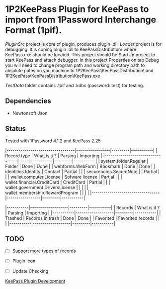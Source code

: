 # 1P2KeePass Plugin for KeePass to import from 1Password Interchange Format (1pif).

*PluginSrc* project is core of plugin, produces plugin .dll.
*Loader* project is for debugging. It is coping plugin .dll to KeePassDistribution\ where KeePass.exe should be located. 
This project should be StartUp project to start KeePass and attach debugger. 
In this project Properties on tab Debug you will need to change program path and working directory path to absolute paths on you machine to 1P2KeePass\KeePassDistribution\ and 1P2KeePass\KeePassDistribution\KeePass.exe

*TestData* folder contains .1pif and .kdbx (password: test) for testing.


## Dependencies

- Newtonsoft.Json 


## Status  

Tested with 1Password 4.1.2 and KeePass 2.25

|----------------------------------|-----------------|---------|-----------|
|           Record type            |   What is it ?  | Parsing | Importing |
|----------------------------------|-----------------|---------|-----------|
| system.folder.Regular            | Folder          | Done    | Done      |
| webforms.WebForm                 | Bookmark        | Done    | Done      |
| identities.Identity              | Contact         | Partial |           |
| securenotes.SecureNote           |                 | Partial |           |
| wallet.computer.License          | Sofware license | Partial |           |
| wallet.financial.CreditCard      | CreditCard      | Partial |           |
| wallet.government.DriversLicense |                 |         |           |
| wallet.membership.RewardProgram  |                 |         |           |
|----------------------------------|-----------------|---------|-----------|   

|-----------|-------------------|---------|-----------|
|  Records  |    What is it ?   | Parsing | Importing |
|-----------|-------------------|---------|-----------|
| Trashed   | Records in trash  | Done    | Done      |
| Favorited | Favorited records |         |           |
|-----------|-------------------|---------|-----------|

## TODO

- [ ] Support more types of records
- [ ] Plugin Icon
- [ ] Update Checking
 


[KeePass Plugin Development](http://keepass.info/help/v2_dev/plg_index.html)
